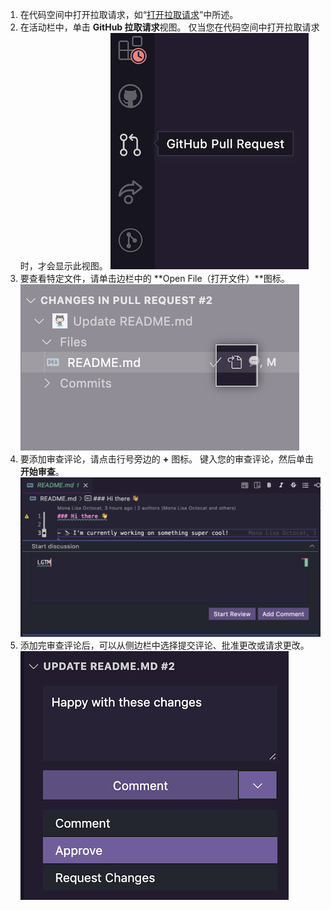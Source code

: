 1. 在代码空间中打开拉取请求，如“[打开拉取请求](/codespaces/developing-in-codespaces/using-codespaces-for-pull-requests#opening-a-pull-request-in-codespaces)”中所述。
2. 在活动栏中，单击 **GitHub 拉取请求**视图。 仅当您在代码空间中打开拉取请求时，才会显示此视图。 ![用于在代码空间中打开 PR 的选项](/assets/images/help/codespaces/github-pr-view.png)
3. 要查看特定文件，请单击边栏中的 **Open File（打开文件）**图标。 ![用于在代码空间中打开 PR 的选项](/assets/images/help/codespaces/changes-in-files.png)
4. 要添加审查评论，请点击行号旁边的 **+** 图标。 键入您的审查评论，然后单击 **开始审查**。 ![用于在代码空间中打开 PR 的选项](/assets/images/help/codespaces/start-review.png)
5. 添加完审查评论后，可以从侧边栏中选择提交评论、批准更改或请求更改。 ![用于在代码空间中打开 PR 的选项](/assets/images/help/codespaces/submit-review.png)
